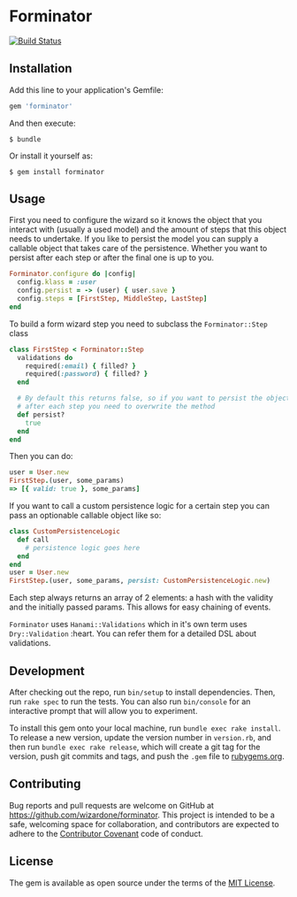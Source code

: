 # Forminator
[![Build Status](https://travis-ci.org/wizardone/forminator.svg?branch=master)](https://travis-ci.org/wizardone/forminator)

## Installation

Add this line to your application's Gemfile:

```ruby
gem 'forminator'
```

And then execute:

    $ bundle

Or install it yourself as:

    $ gem install forminator

## Usage
First you need to configure the wizard so it knows the object that you
interact with (usually a used model) and the amount of steps that this
object needs to undertake. If you like to persist the model you can
supply a callable object that takes care of the persistence. Whether you
want to persist after each step or after the final one is up to you.

```ruby
Forminator.configure do |config|
  config.klass = :user
  config.persist = -> (user) { user.save }
  config.steps = [FirstStep, MiddleStep, LastStep]
end
```
To build a form wizard step you need to subclass the `Forminator::Step`
class

```ruby
class FirstStep < Forminator::Step
  validations do
    required(:email) { filled? }
    required(:password) { filled? }
  end

  # By default this returns false, so if you want to persist the object
  # after each step you need to overwrite the method
  def persist?
    true
  end
end
```
Then you can do:
```ruby
user = User.new
FirstStep.(user, some_params)
=> [{ valid: true }, some_params]
```
If you want to call a custom persistence logic for a certain step you
can pass an optionable callable object like so:

```ruby
class CustomPersistenceLogic
  def call
    # persistence logic goes here
  end
end
user = User.new
FirstStep.(user, some_params, persist: CustomPersistenceLogic.new)
```

Each step always returns an array of 2 elements: a hash with the
validity and the initially passed params. This allows for easy chaining
of events.

`Forminator` uses `Hanami::Validations` which in it's own term uses
`Dry::Validation` :heart. You can refer them for a detailed DSL about
validations.
## Development

After checking out the repo, run `bin/setup` to install dependencies. Then, run `rake spec` to run the tests. You can also run `bin/console` for an interactive prompt that will allow you to experiment.

To install this gem onto your local machine, run `bundle exec rake install`. To release a new version, update the version number in `version.rb`, and then run `bundle exec rake release`, which will create a git tag for the version, push git commits and tags, and push the `.gem` file to [rubygems.org](https://rubygems.org).

## Contributing

Bug reports and pull requests are welcome on GitHub at https://github.com/wizardone/forminator. This project is intended to be a safe, welcoming space for collaboration, and contributors are expected to adhere to the [Contributor Covenant](http://contributor-covenant.org) code of conduct.


## License

The gem is available as open source under the terms of the [MIT License](http://opensource.org/licenses/MIT).

